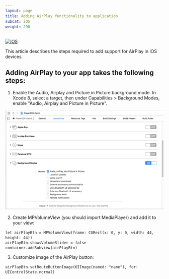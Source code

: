 ```yaml
---
layout: page
title: Adding AirPlay functionality to application
subcat: iOS
weight: 290
---
```


[![iOS](https://img.shields.io/badge/iOS-Supported-green.svg)](https://github.com/kaltura/player-sdk-native-ios) 

This article describes the steps required to add support for AirPlay in iOS devices.

## Adding AirPlay to your app takes the following steps:

1. Enable the Audio, Airplay and Picture in Picture background mode. In Xcode 8, select a target, 
then under Capabilities > Background Modes, enable "Audio, Airplay and Picture in Picture".

![Alt text](https://github.com/kaltura/DeveloperPortalDocs/blob/playkit/documentation/PlayKit/EnableAirPlay.png?raw=true)

2. Create MPVolumeView (you should import MediaPlayer) and add it to your view:

```
let airPlayBtn = MPVolumeView(frame: CGRect(x: 0, y: 0, width: 44, height: 44))
airPlayBtn.showsVolumeSlider = false
container.addSubview(airPlayBtn)
```

3. Customize image of the AirPlay button: 

```
airPlayBtn.setRouteButtonImage(UIImage(named: "name"), for: UIControlState.normal)
```

